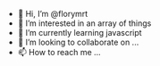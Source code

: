 - 👋 Hi, I’m @florymrt
- 👀 I’m interested in an array of things
- 🌱 I’m currently learning javascript
- 💞️ I’m looking to collaborate on ...
- 📫 How to reach me ...

<!---
florymrt/florymrt is a ✨ special ✨ repository because its `README.md` (this file) appears on your GitHub profile.
You can click the Preview link to take a look at your changes.
--->
